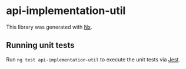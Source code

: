 # api-implementation-util

This library was generated with [Nx](https://nx.dev).

## Running unit tests

Run `ng test api-implementation-util` to execute the unit tests via [Jest](https://jestjs.io).
